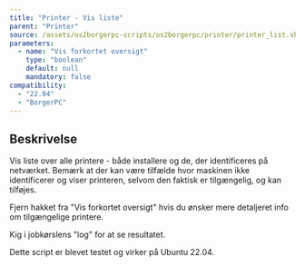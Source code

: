 ```yaml
---
title: "Printer - Vis liste"
parent: "Printer"
source: /assets/os2borgerpc-scripts/os2borgerpc/printer/printer_list.sh
parameters:
  - name: "Vis forkortet oversigt"
    type: "boolean"
    default: null
    mandatory: false
compatibility:  
  - "22.04"
  - "BorgerPC"
---
```


## Beskrivelse
Vis liste over alle printere - både installere og de, der identificeres på netværket.
Bemærk at der kan være tilfælde hvor maskinen ikke identificerer og viser printeren, selvom den faktisk er tilgængelig, og kan tilføjes.

Fjern hakket fra "Vis forkortet oversigt" hvis du ønsker mere detaljeret info om tilgængelige printere.

Kig i jobkørslens "log" for at se resultatet.

Dette script er blevet testet og virker på Ubuntu 22.04.
